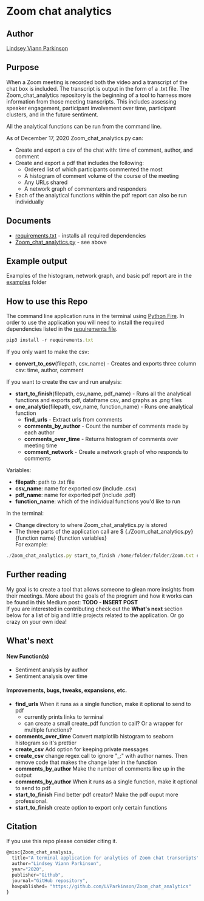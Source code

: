 # Zoom chat analytics

## Author  
[Lindsey Viann Parkinson](https://linkedin.com/in/lindsey-viann)  
  
## Purpose
When a Zoom meeting is recorded both the video and a transcript of the chat box is included. The transcript is output in the form of a .txt file. The Zoom_chat_analytics repository is the beginning of a tool to harness more information from those meeting transcripts. This includes assessing speaker engagement, participant involvement over time, participant clusters, and in the future sentiment.  

All the analytical functions can be run from the command line.

As of December 17, 2020 Zoom_chat_analytics.py can:  
- Create and export a csv of the chat with: time of comment, author, and comment
- Create and export a pdf that includes the following:
  - Ordered list of which participants commented the most
  - A histogram of comment volume of the course of the meeting
  - Any URLs shared
  - A network graph of commenters and responders
- Each of the analytical functions within the pdf report can also be run individually  

## Documents  
- [requirements.txt](requirements.txt) - installs all required dependencies
- [Zoom_chat_analytics.py](Zoom_chat_analytics.py) - see above


## Example output  
Examples of the histogram, network graph, and basic pdf report are in the [examples](Examples/) folder  

## How to use this Repo   
The command line application runs in the terminal using [Python Fire](https://google.github.io/python-fire/). In order to use the application you will need to install the required dependencies listed in the [requirements file](requirements.txt).
```javascript
pip3 install -r requirements.txt
```

If you only want to make the csv:  
- **convert_to_csv**(filepath, csv_name) - Creates and exports three column csv: time, author, comment  

If you want to create the csv and run analysis:  
- **start_to_finish**(filepath, csv_name, pdf_name) - Runs all the analytical functions and exports pdf, dataframe csv, and graphs as .png files      
- **one_analytic**(filepath, csv_name, function_name) - Runs one analytical function  
    * **find_urls** - Extract urls from comments  
    * **comments_by_author** - Count the number of comments made by each author  
    * **comments_over_time** - Returns histogram of comments over meeting time  
    * **comment_network** - Create a network graph of who responds to comments  

Variables:  
- **filepath**: path to .txt file   
- **csv_name**: name for exported csv (include .csv)  
- **pdf_name**: name for exported pdf (include .pdf)  
- **function_name**: which of the individual functions you'd like to run    

In the terminal:  
- Change directory to where Zoom_chat_analytics.py is stored  
- The three parts of the application call are $ {./Zoom_chat_analytics.py} {function name} {function variables}  
For example:  
```javascript
./Zoom_chat_analytics.py start_to_finish /home/folder/folder/Zoom.txt example.csv example.pdf
```

## Further reading  
My goal is to create a tool that allows someone to glean more insights from their meetings. More about the goals of the program and how it works can be found in this Medium post: **TODO - INSERT POST**  
If you are interested in contributing check out the **What's next** section below for a list of big and little projects related to the application. Or go crazy on your own idea! 

## What's next  
#### New Function(s)
- Sentiment analysis by author
- Sentiment analysis over time

#### Improvements, bugs, tweaks, expansions, etc.
- **find_urls** When it runs as a single function, make it optional to send to pdf
    * currently prints links to terminal
    * can create a small create_pdf function to call? Or a wrapper for multiple functions?
- **comments_over_time** Convert matplotlib histogram to seaborn histogram so it's prettier
- **create_csv** Add option for keeping private messages
- **create_csv** change regex call to ignore "\_:" with author names. Then remove code that makes the change later in the function  
- **comments_by_author** Make the number of comments line up in the output
- **comments_by_author** When it runs as a single function, make it optional to send to pdf
- **start_to_finish** Find better pdf creator? Make the pdf ouput more professional. 
- **start_to_finish** create option to export only certain functions



## Citation
If you use this repo please consider citing it. 
```javascript
@misc{Zoom_chat_analysis,
  title="A terminal application for analytics of Zoom chat transcripts",
  author="Lindsey Viann Parkinson",
  year="2020",
  publisher="Github",
  journal="GitHub repository",
  howpublished= "https://github.com/LVParkinson/Zoom_chat_analytics"
}
```
